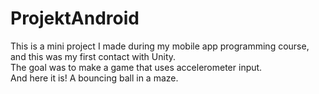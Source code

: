 # ProjektAndroid

This is a mini project I made during my mobile app programming course,
and this was my first contact with Unity.  
The goal was to make a game that uses accelerometer input.  
And here it is! A bouncing ball in a maze.
